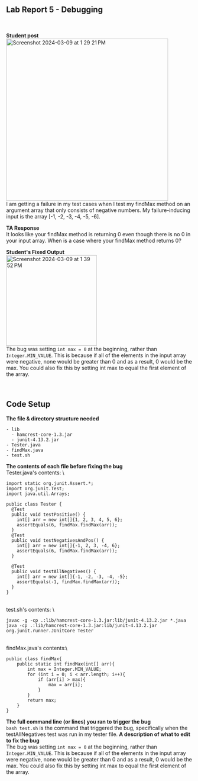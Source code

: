 ## Lab Report 5 - Debugging
</br>

**Student post** \
<img width="438" alt="Screenshot 2024-03-09 at 1 29 21 PM" src="https://github.com/miachen67/cse15l-lab-reports/assets/147332750/6ca7c410-fe15-4a06-a852-a96a48668d1b"> \
I am getting a failure in my test cases when I test my findMax method on an argument array that only consists of negative numbers.  My failure-inducing input is the array [-1, -2, -3, -4, -5, -6].

**TA Response** \
It looks like your findMax method is returning 0 even though there is no 0 in your input array. When is a case where your findMax method returns 0? 

**Student's Fixed Output** \
<img width="245" alt="Screenshot 2024-03-09 at 1 39 52 PM" src="https://github.com/miachen67/cse15l-lab-reports/assets/147332750/32917353-adec-43ea-856b-866e65208afb"> \
The bug was setting `int max = 0` at the beginning, rather than `Integer.MIN_VALUE`. This is because if all of the elements in the input array were negative, none would be greater than 0 and as a result, 0 would be the max. You could also fix this by setting int max to equal the first element of the array.


</br> 

## Code Setup
**The file & directory structure needed**
```
- lib
  - hamcrest-core-1.3.jar
  - junit-4.13.2.jar
- Tester.java
- findMax.java
- test.sh
```
**The contents of each file before fixing the bug** \
Tester.java's contents: \
```
import static org.junit.Assert.*;
import org.junit.Test;
import java.util.Arrays;

public class Tester {
  @Test
  public void testPositive() {
    int[] arr = new int[]{1, 2, 3, 4, 5, 6};
    assertEquals(6, findMax.findMax(arr));
  }
  @Test
  public void testNegativesAndPos() {
    int[] arr = new int[]{-1, 2, 3, -4, 6};
    assertEquals(6, findMax.findMax(arr));
  }

  @Test
  public void testAllNegatives() {
    int[] arr = new int[]{-1, -2, -3, -4, -5};
    assertEquals(-1, findMax.findMax(arr));
  }
}
```
\
test.sh's contents:  \
```
javac -g -cp .:lib/hamcrest-core-1.3.jar:lib/junit-4.13.2.jar *.java
java -cp .:lib/hamcrest-core-1.3.jar:lib/junit-4.13.2.jar org.junit.runner.JUnitCore Tester
```
\
findMax.java's contents:\
```
public class findMax{
    public static int findMax(int[] arr){
        int max = Integer.MIN_VALUE;
        for (int i = 0; i < arr.length; i++){
            if (arr[i] > max){
                max = arr[i];
            }
        }
        return max;
    }
}
```

**The full command line (or lines) you ran to trigger the bug** \
`bash test.sh` is the command that triggered the bug, specifically when the testAllNegatives test was run in my tester file.
**A description of what to edit to fix the bug** \
The bug was setting `int max = 0` at the beginning, rather than `Integer.MIN_VALUE`. This is because if all of the elements in the input array were negative, none would be greater than 0 and as a result, 0 would be the max. You could also fix this by setting int max to equal the first element of the array.
